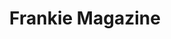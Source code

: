 ---
title: "Frankie Magazine"
draft: false
slug: "frankie-magazine"
weight: "10"
mainpage: true
related: true

block_project: {
	description: "(description coming soon)",
	work: [ 
		{class: "gallery-col-12", src: "illustration_frankie-magazine_cover-spread.jpg"},
		{class: "gallery-col-6", src: "illustration_frankie-magazine_spread-zoom-01.jpg"},
		{class: "gallery-col-6", src: "illustration_frankie-magazine_spread-zoom-02.jpg"},
		{class: "gallery-col-12 w-md-50 text-center", src: "illustration_frankie-magazine_spread-zoom-03.png"}
	]
}

---